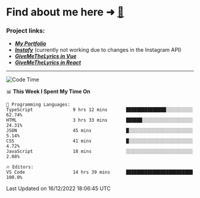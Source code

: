 # Find about me here ➜ [🧑](https://pauabella.dev)

### Project links:
- ***[My Portfolio](https://pauabella.dev)***
- ***[Instafy](https://instafy.me)*** (currently not working due to changes in the Instagram API)
- ***[GiveMeTheLyrics in Vue](https://lyrics.pauabella.dev)***
- ***[GiveMeTheLyrics in React](https://pauabella.dev/GiveMeTheLyrics)***

---
<!--START_SECTION:waka-->
![Code Time](http://img.shields.io/badge/Code%20Time-1%2C736%20hrs-blue)

📊 **This Week I Spent My Time On** 

```text
💬 Programming Languages: 
TypeScript               9 hrs 12 mins       ███████████████░░░░░░░░░░   62.74% 
HTML                     3 hrs 33 mins       ██████░░░░░░░░░░░░░░░░░░░   24.31% 
JSON                     45 mins             █░░░░░░░░░░░░░░░░░░░░░░░░   5.14% 
CSS                      41 mins             █░░░░░░░░░░░░░░░░░░░░░░░░   4.72% 
JavaScript               18 mins             ░░░░░░░░░░░░░░░░░░░░░░░░░   2.08%

🔥 Editors: 
VS Code                  14 hrs 39 mins      █████████████████████████   100.0%

```


 Last Updated on 16/12/2022 18:06:45 UTC
<!--END_SECTION:waka-->
